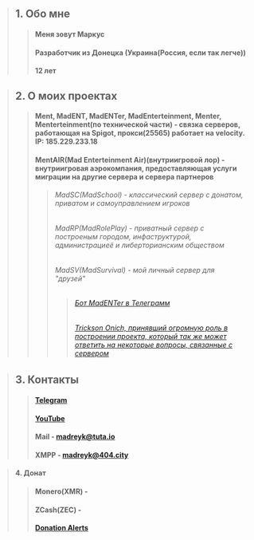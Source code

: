 >## 1. Обо мне
>>#### Меня зовут Маркус
>>#### Разработчик из Донецка (Украина(Россия, если так легче))
>>#### 12 лет

>## 2. О моих проектах
>>#### Ment, MadENT, MadENTer, MadEnterteinment, Menter, Menterteinment(по технической части) - связка серверов, работающая на Spigot, прокси(25565) работает на velocity. IP: 185.229.233.18
>>#### MentAIR(Mad Enterteinment Air)(внутриигровой лор) - внутриигровая аэрокомпания, предоставляющая услуги миграции на другие сервера и сервера партнеров
>>>###### MadSC(MadSchool) - классический сервер с донатом, приватом и самоуправлением игроков
>>>###### MadRP(MadRolePlay) - приватный сервер с построеным городом, инфаструктурой, администрациеё и либерторианским обществом
>>>###### MadSV(MadSurvival) - мой личный сервер для "друзей"
>>>>###### [Бот MadENTer в Телеграмм](https://t.me/madentbot/)
>>>>###### [Trickson Onich, принявший огромную роль в построении проекта, который так же может ответить на некоторые вопросы, связанные с сервером](https://t.me/Trickson_Onich)

>## 3. Контакты
>>#### [Telegram](https://t.me/madreyknotbot)
>>#### [YouTube](https://www.youtube.com/channel/UCmW8_iVrn-258Qtg52c9mOQ)
>>#### Mail - madreyk@tuta.io 
>>#### XMPP - madreyk@404.city

>#### 4. Донат
>>#### Monero(XMR) -
>>#### ZCash(ZEC) -
>>#### [Donation Alerts](https://www.donationalerts.com/r/madreyk)
